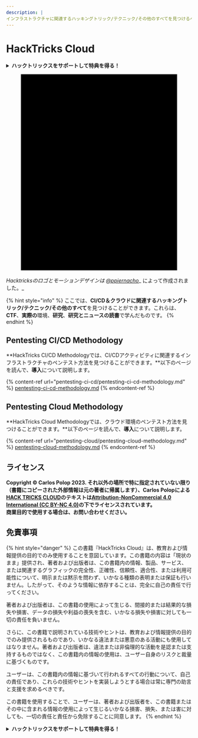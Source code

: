 ```yaml
---
description: |
インフラストラクチャに関連するハッキングトリック/テクニック/その他のすべてを見つけるページへようこそ。これらは、私がCTF、実際の環境、研究、ニュースを読む中で学んだものです。
---
```


# HackTricks Cloud

<details>

<summary><strong>ハックトリックスをサポートして特典を得る！</strong></summary>

* **HackTricksで会社を宣伝したい**場合や、**最新バージョンのPEASSにアクセスしたり、HackTricksをPDFでダウンロード**したい場合は、[**SUBSCRIPTION PLANS**](https://github.com/sponsors/carlospolop)をチェックしてください！
* [**公式PEASS＆HackTricksグッズ**](https://peass.creator-spring.com)を手に入れる
* [**The PEASS Family**](https://opensea.io/collection/the-peass-family)を見つける、私たちの独占的な[**NFT**](https://opensea.io/collection/the-peass-family)のコレクションを
* **💬 [Discordグループ](https://discord.gg/hRep4RUj7f)**または[**telegramグループ**](https://t.me/peass)に参加するか、**Twitter**で私をフォローする🐦 [**@carlospolopm**](https://twitter.com/carlospolopm)**。**
* **ハッキングトリックを共有するには、PRを提出して** [**HackTricks**](https://github.com/carlospolop/hacktricks) **および** [**HackTricks Cloud**](https://github.com/carlospolop/hacktricks-cloud) **のGitHubリポジトリに参加してください。**

</details>

<figure><img src=".gitbook/assets/cloud gif.gif" alt="" width="563"><figcaption></figcaption></figure>

_Hacktricksのロゴとモーションデザインは_ [_@ppiernacho_](https://www.instagram.com/ppieranacho/)_ によって作成されました。_

{% hint style="info" %}
ここでは、**CI/CD＆クラウドに関連するハッキングトリック/テクニック/その他のすべて**を見つけることができます。これらは、**CTF**、**実際の**環境、**研究**、**研究とニュースの読書**で学んだものです。
{% endhint %}

## **Pentesting CI/CD Methodology**

**HackTricks CI/CD Methodologyでは、CI/CDアクティビティに関連するインフラストラクチャのペンテスト方法を見つけることができます。**以下のページを読んで、**導入**について説明します。

{% content-ref url="pentesting-ci-cd/pentesting-ci-cd-methodology.md" %}
[pentesting-ci-cd-methodology.md](pentesting-ci-cd/pentesting-ci-cd-methodology.md)
{% endcontent-ref %}

## Pentesting Cloud Methodology

**HackTricks Cloud Methodologyでは、クラウド環境のペンテスト方法を見つけることができます。**以下のページを読んで、**導入**について説明します。

{% content-ref url="pentesting-cloud/pentesting-cloud-methodology.md" %}
[pentesting-cloud-methodology.md](pentesting-cloud/pentesting-cloud-methodology.md)
{% endcontent-ref %}

## ライセンス

**Copyright © Carlos Polop 2023. それ以外の場所で特に指定されていない限り（書籍にコピーされた外部情報は元の著者に帰属します）、Carlos Polopによる**[**HACK TRICKS CLOUD**](https://github.com/carlospolop/hacktricks-cloud)**のテキストは**[**Attribution-NonCommercial 4.0 International (CC BY-NC 4.0)**](https://creativecommons.org/licenses/by-nc/4.0/)**の下でライセンスされています。**\
**商業目的で使用する場合は、お問い合わせください。**

## **免責事項**

{% hint style="danger" %}
この書籍『HackTricks Cloud』は、教育および情報提供の目的でのみ使用することを意図しています。この書籍の内容は「現状のまま」提供され、著者および出版者は、この書籍内の情報、製品、サービス、または関連するグラフィックの完全性、正確性、信頼性、適合性、または利用可能性について、明示または黙示を問わず、いかなる種類の表明または保証も行いません。したがって、そのような情報に依存することは、完全に自己の責任で行ってください。

著者および出版者は、この書籍の使用によって生じる、間接的または結果的な損失や損害、データの損失や利益の喪失を含む、いかなる損失や損害に対しても一切の責任を負いません。

さらに、この書籍で説明されている技術やヒントは、教育および情報提供の目的でのみ提供されるものであり、いかなる違法または悪意のある活動にも使用してはなりません。著者および出版者は、違法または非倫理的な活動を是認または支持するものではなく、この書籍内の情報の使用は、ユーザー自身のリスクと裁量に基づくものです。

ユーザーは、この書籍内の情報に基づいて行われるすべての行動について、自己の責任であり、これらの技術やヒントを実装しようとする場合は常に専門の助言と支援を求めるべきです。

この書籍を使用することで、ユーザーは、著者および出版者を、この書籍またはその中に含まれる情報の使用によって生じるいかなる損害、損失、または害に対しても、一切の責任と責任から免除することに同意します。
{% endhint %}

<details>

<summary><strong>ハックトリックスをサポートして特典を得る！</strong></summary>

* **HackTricksで会社を宣伝したい**場合や、**最新バージョンのPEASSにアクセスしたり、HackTricksをPDFでダウンロード**したい場合は、[**SUBSCRIPTION PLANS**](https://github.com/sponsors/carlospolop)をチェックしてください！
* [**公式PEASS＆HackTricksグッズ**](https://peass.creator-spring.com)を手に入れる
* [**The PEASS Family**](https://opensea.io/collection/the-peass-family)を見つける、私たちの独占的な[**NFT**](https://opensea.io/collection/the-peass-family)のコレクションを
* **💬 [Discordグループ](https://discord.gg/hRep4RUj7f)**または[**telegramグループ**](https://t.me/peass)に参加するか、**Twitter**で私をフォローする🐦 [**@carlospolopm**](https://twitter.com/carlospolopm)**。**
* **ハッキングトリックを共有するには、PRを提出して** [**HackTricks**](https://github.com/carlospolop/hacktricks) **および** [**HackTricks Cloud**](https://github.com/carlospolop/hacktricks-cloud) **のGitHubリポジトリに参加してください。**

</details>
